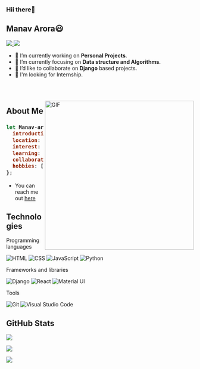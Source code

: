 <!-- <img src="./assets/Hello.gif" width="100%"> -->
<h3>Hii there👋</h3>
<h2>Manav Arora😃</h2>

<a href="https://github.com/Manav-arora-87">
  <img src="https://img.shields.io/badge/@manavarora-30302f?style=flat&logo=github"/>
</a>
<a href="https://www.linkedin.com/in/-manav-arora/">
  <img src="https://img.shields.io/badge/@manavarora-30302f?style=flat&logo=linkedin"/>
</a>



- 🔭 I’m currently working on **Personal Projects**. 
- 🌱 I’m currently focusing on **Data structure and Algorithms**.
- 👯 I’d like to collaborate on **Django** based projects.
- 🤔 I'm looking for Internship.

<br><br>


<img align="right" alt="GIF" src="https://webstockreview.net/images/cleaning-clipart-clean-workplace.gif" width="400px"/>
<!-- <p align="center">
  <a href='https://hashnode.com/@arshWebDev' target="_blank" rel="noreferrer">
    <img src="https://img.shields.io/badge/-hashnode-blue?style=for-the-badge&logo=hashnode" />
  </a>
  <a href='https://twitter.com/arshWebDev' target="_blank" rel="noreferrer">
    <img src="https://img.shields.io/badge/-twitter-white?style=for-the-badge&logo=twitter" />
  </a>
</p> -->
<!-- 
<p align="center">
  <a href="https://www.twitter.com/arshWebDev" target="_blank" rel="noreferrer">
    <img src="https://img.shields.io/twitter/follow/arshWebDev?logo=twitter&style=for-the-badge&color=3382ed&labelColor=0d1117" />
  </a>
  <a href="https://www.github.com/arshWebDev" target="_blank" rel="noreferrer">
    <img src="https://img.shields.io/github/followers/arshWebDev?logo=github&style=for-the-badge&color=3382ed&labelColor=0d1117" />
  </a>
</p> -->


## About Me

<h3>

```js
let Manav-arora-87 = {
  introduction: "I'm a Web Developer",
  location: "India",
  interest: "fullstack development",
  learning: "Python Django",
  collaborate: "frontend projects",
  hobbies: ["programming", "reading"],
};
```

</h3>

- You can reach me out [here][bio.link]

## Technologies

Programming languages

<p>
  <img alt="HTML" src="https://img.shields.io/badge/HTML-E34F26.svg?logo=html5&logoColor=white">
  <img alt="CSS" src="https://img.shields.io/badge/CSS-1572B6.svg?logo=css3&logoColor=white">
  <img alt="JavaScript" src="https://img.shields.io/badge/JavaScript-fcdc00.svg?logo=javascript&logoColor=black">
  <img alt="Python" src="https://img.shields.io/badge/Python-007ACC.svg?logo=python&logoColor=white">
</p>

Frameworks and libraries

<p>
  <img alt="Django" src="https://img.shields.io/badge/Django-38bdf8.svg?logo=django&logoColor=white">
  <img alt="React" src="https://img.shields.io/badge/React-20232a.svg?logo=react&logoColor=%2361DAFB">
  <!-- <img alt="Next.js" src="https://img.shields.io/badge/Next.js-20232a.svg?logo=nextdotjs"/> -->
  <img alt="Material UI" src="https://img.shields.io/badge/MUI-ffffff.svg?logo=mui&logoColor=007fff">  
  
</p>

Tools

<p>
  <img alt="Git" src="https://img.shields.io/badge/Git-F05033.svg?logo=git&logoColor=white">
  <img alt="Visual Studio Code" src="https://img.shields.io/badge/Visual%20Studio%20Code-0078d7.svg?logo=visual-studio-code&logoColor=white">
  <!-- <img alt="Vivaldi" src="https://img.shields.io/badge/-Vivaldi-df3535?logo=vivaldi&logoColor=white"> -->
</p>

## GitHub Stats

[![](https://github-readme-stats.vercel.app/api?username=Manav-arora-87&show_icons=true&count_private=true&theme=github_dark&hide_border=true)][github]

[![](https://github-readme-streak-stats.herokuapp.com?user=Manav-arora-87&theme=github-dark-blue&hide_border=true&date_format=M%20j%5B%2C%20Y%5D)][github]

[![](https://activity-graph.herokuapp.com/graph?username=Manav-arora-87&bg_color=0d1117&color=bdcbd3&line=1f6fea&point=5f6063&hide_border=true)][github]

[mail]: mailto:aroramanav887@gmail.com
[github]: https://github.com/Manav-arora-87
[githubfollowers]: https://github.com/Manav-arora-87?tab=followers
<!-- [twitter]: https://twitter.com/arshWebDev -->
<!-- [twitterfollowers]: https://twitter.com/arshWebDev/followers -->
<!-- [hashnode]: https://hashnode.com/@arshWebDev -->
[bio.link]: https://linktr.ee/manavarora24
